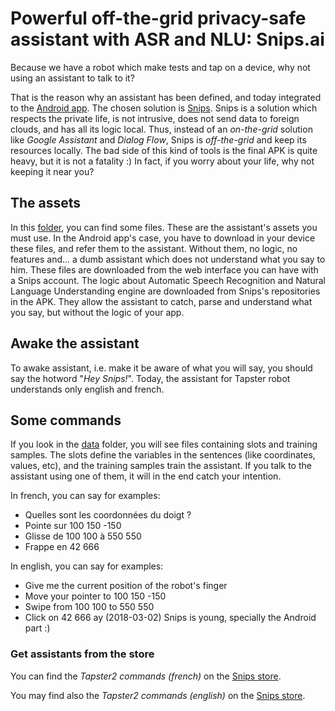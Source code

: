 # Powerful off-the-grid privacy-safe assistant with ASR and NLU: Snips.ai

Because we have a robot which make tests and tap on a device, why not using an assistant to talk to it?

That is the reason why an assistant has been defined, and today integrated to the [Android app](https://github.com/pylapp/tapsterbot/wiki/08-%5C--Drive-the-robot:-Android-client). The chosen solution is [Snips](https://snips.ai).
Snips is a solution which respects the private life, is not intrusive, does not send data to foreign clouds, and has all its logic local. Thus, instead of an _on-the-grid_ solution like _Google Assistant_ and _Dialog Flow_, Snips is _off-the-grid_ and keep its resources locally.
The bad side of this kind of tools is the final APK is quite heavy, but it is not a fatality :)
In fact, if you worry about your life, why not keeping it near you? 

## The assets

In this [folder](https://github.com/pylapp/tapsterbot/tree/master/clients/chatbot-snips), you can find some files. These are the assistant's assets you must use. In the Android app's case, you have to download in your device these files, and refer them to the assistant. Without them, no logic, no features and... a dumb assistant which does not understand what you say to him. These files are downloaded from the web interface you can have with a Snips account. The logic about Automatic Speech Recognition and Natural Language Understanding engine are downloaded from Snips's repositories in the APK. They allow the assistant to catch, parse and understand what you say, but without the logic of your app.

## Awake the assistant

To awake assistant, i.e. make it be aware of what you will say, you should say the hotword "_Hey Snips!_".
Today, the assistant for Tapster robot understands only english and french.

## Some commands

If you look in the [data](https://github.com/pylapp/tapsterbot/tree/master/clients/chatbot-snips/data) folder, you will see files containing slots and training samples. The slots define the variables in the sentences (like coordinates, values, etc), and the training samples train the assistant. If you talk to the assistant using one of them, it will in the end catch your intention.

In french, you can say for examples:
* Quelles sont les coordonnées du doigt ?
* Pointe sur 100 150 -150
* Glisse de 100 100 à 550 550
* Frappe en 42 666

In english, you can say for examples:
* Give me the current position of the robot's finger  
* Move your pointer to 100 150 -150
* Swipe from 100 100 to 550 550
* Click on 42 666
ay (2018-03-02) Snips is young, specially the Android part :)

### Get assistants from the store
You can find the _Tapster2 commands (french)_ on the [Snips store](https://console.snips.ai/store/fr/bundle_PPn5qxGGbBQ "Get french Snips assistant").

You may find also the _Tapster2 commands (english)_ on the [Snips store](https://console.snips.ai/store/en/bundle_rkqD2NNVvb8 "Get english Snips assistant").